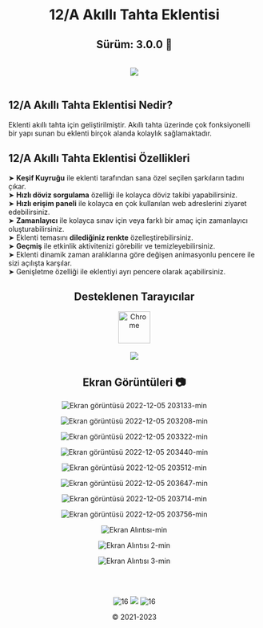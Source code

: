 <div align="center">
  
# 12/A Akıllı Tahta Eklentisi 
## Sürüm: 3.0.0 🎉
 
<br> 
<a href="https://forms.gle/KjQJ32UaovhmBi1w9"><img src="https://img.shields.io/badge/EKLENT%C4%B0%20%C4%B0%C3%87%C4%B0N%20%C3%96NER%C4%B0DE%20BULUN-TIKLA-red?style=for-the-badge&logo=google&logoColor=white"></a>
</div>

<br>

## 12/A Akıllı Tahta Eklentisi Nedir?
Eklenti akıllı tahta için geliştirilmiştir.
Akıllı tahta üzerinde çok fonksiyonelli bir yapı sunan bu eklenti
birçok alanda kolaylık sağlamaktadır.

## 12/A Akıllı Tahta Eklentisi Özellikleri

➤ <b>Keşif Kuyruğu</b> ile eklenti tarafından sana özel seçilen şarkıların tadını çıkar. <br>
➤ <b>Hızlı döviz sorgulama</b> özelliği ile kolayca döviz takibi yapabilirsiniz. <br>
➤ <b>Hızlı erişim paneli</b> ile kolayca en çok kullanılan web adreslerini ziyaret edebilirsiniz. <br>
➤ <b>Zamanlayıcı</b> ile kolayca sınav için veya farklı bir amaç için zamanlayıcı oluşturabilirsiniz. <br>
➤ Eklenti temasını <b>dilediğiniz renkte</b> özelleştirebilirsiniz. <br>
➤ <b>Geçmiş</b> ile etkinlik aktivitenizi görebilir ve temizleyebilirsiniz. <br>
➤ Eklenti dinamik zaman aralıklarına göre değişen animasyonlu pencere ile sizi açılışta karşılar. <br>
➤ Genişletme özelliği ile eklentiyi ayrı pencere olarak açabilirsiniz. <br>

<div align="center">

## Desteklenen Tarayıcılar
  
<img width="64" alt="Chrome" src="https://user-images.githubusercontent.com/95717415/151046778-e77289cb-1542-4d46-ae73-de1ad231da32.png" align="center">
<br><br>
<img src="https://img.shields.io/badge/UYARI%3A-Eklenti%20sadece%20Chrome'da%20%C3%A7al%C4%B1%C5%9F%C4%B1r.-gray?labelColor=red">
  
## Ekran Görüntüleri 📷

![Ekran görüntüsü 2022-12-05 203133-min](https://user-images.githubusercontent.com/95717415/205705381-640e1273-42a7-4c2c-9090-5fbbcf42dca1.png)

![Ekran görüntüsü 2022-12-05 203208-min](https://user-images.githubusercontent.com/95717415/205705386-bcef6b1d-4cec-4130-9d8e-5d6dcac55fef.png)

![Ekran görüntüsü 2022-12-05 203322-min](https://user-images.githubusercontent.com/95717415/205705387-2ecc9e9f-d86c-440a-a542-adb73b597381.png)

![Ekran görüntüsü 2022-12-05 203440-min](https://user-images.githubusercontent.com/95717415/205705390-2d3d468b-c17e-4240-adc4-33cab7841620.png)

![Ekran görüntüsü 2022-12-05 203512-min](https://user-images.githubusercontent.com/95717415/205705434-da920518-0d6e-4c07-a165-94be58ba273d.png)

![Ekran görüntüsü 2022-12-05 203647-min](https://user-images.githubusercontent.com/95717415/205705439-35b3ad2c-2aeb-435a-8db0-50f8fd6acda2.png)

![Ekran görüntüsü 2022-12-05 203714-min](https://user-images.githubusercontent.com/95717415/205705440-f30fc1b4-2ebe-4c8a-a16a-96e2469e6830.png)

![Ekran görüntüsü 2022-12-05 203756-min](https://user-images.githubusercontent.com/95717415/205705443-4038474e-0952-4803-bd7f-91f1aec7098f.png)

![Ekran Alıntısı-min](https://user-images.githubusercontent.com/95717415/166408862-d0dead95-1a54-4dbd-b277-867979cac0c4.PNG)
  
![Ekran Alıntısı 2-min](https://user-images.githubusercontent.com/95717415/166408769-1e5a0d12-07a3-4327-91dc-f441aeae0917.PNG)
  
![Ekran Alıntısı 3-min](https://user-images.githubusercontent.com/95717415/166408775-a8d92eaa-b974-4925-994c-77010217f212.PNG)

<br><br>

![16](https://raw.githubusercontent.com/kortopal/12A/main/12A%20Eklenti/img/16.png) <img src="https://img.shields.io/badge/developed%20by-Ekin-red?labelColor=gray"> ![16](https://raw.githubusercontent.com/kortopal/12A/main/12A%20Eklenti/img/16.png)

© 2021-2023
</div>
